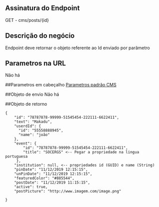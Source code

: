 ## Assinatura do Endpoint

GET - cms/posts/{id}

## Descrição do negócio
Endpoint deve retornar o objeto referente ao Id enviado por parâmetro

## Parametros na URL
Não há

##Parametros em cabeçalho
[Parametros padrão CMS](/API-\(Endpoints\)/Parametros-padrão-CMS)

##Objeto de envio
Não há

##Objeto de retorno

```
{
    "id": "78787878-99999-51545454-222111-6622411",
    "text": "Makadu",
    "userdId": { 
      "id": "55558888945",
      "name": "joão"
    },
    "event": {
        "id": "78787878-99999-51545454-222111-6622411",
        "title": "SOCERGS" <-- Pegar a propriedade na lingua portuguesa
     },
    "institution": null, <-- propriedades id (GUID) e name (String)
    "pinDate": "11/12/2019 12:15:15",
    "unPinDate": "11/12/2019 12:15:15",
    "featuredColor": "#885544",
    "postDate": "11/12/2019 11:15:15",
    "active": true, 
    "postPicture": "http://www.imagem.com/image.png"

}
```